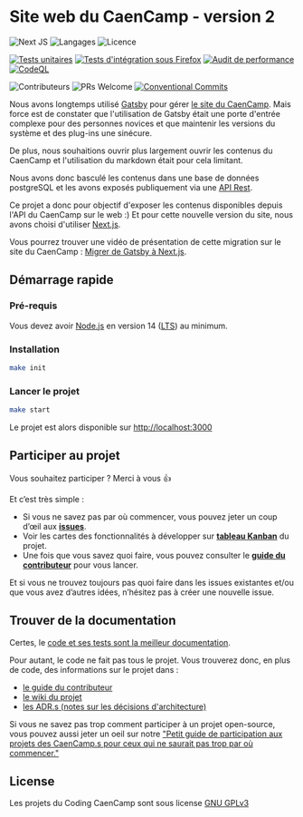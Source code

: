 # Site web du CaenCamp - version 2

![Next JS](https://img.shields.io/badge/next.js-000000?style=for-the-badge&logo=nextdotjs&logoColor=white) ![Langages](https://img.shields.io/github/languages/top/CaenCamp/front-next-caencamp.svg) ![Licence](https://img.shields.io/github/license/CaenCamp/front-next-caencamp.svg) 

[![Tests unitaires](https://github.com/CaenCamp/front-next-caencamp/actions/workflows/unit-tests.yml/badge.svg?branch=main)](https://github.com/CaenCamp/front-next-caencamp/actions/workflows/unit-tests.yml) [![Tests d'intégration sous Firefox](https://github.com/CaenCamp/front-next-caencamp/actions/workflows/e2e-firefox.yml/badge.svg?branch=main)](https://github.com/CaenCamp/front-next-caencamp/actions/workflows/e2e-firefox.yml) [![Audit de performance](https://github.com/CaenCamp/front-next-caencamp/actions/workflows/audit.yml/badge.svg?branch=main)](https://github.com/CaenCamp/front-next-caencamp/actions/workflows/audit.yml) [![CodeQL](https://github.com/CaenCamp/front-next-caencamp/actions/workflows/codeql-analysis.yml/badge.svg)](https://github.com/CaenCamp/front-next-caencamp/actions/workflows/codeql-analysis.yml)

![Contributeurs](https://img.shields.io/github/contributors/CaenCamp/front-next-caencamp.svg) ![PRs Welcome](https://img.shields.io/badge/PRs-welcome-brightgreen.svg) [![Conventional Commits](https://img.shields.io/badge/Conventional%20Commits-1.0.0-yellow.svg)](https://conventionalcommits.org) 


Nous avons longtemps utilisé [Gatsby](https://www.gatsbyjs.com/) pour gérer [le site du CaenCamp](https://github.com/CaenCamp/new-website). Mais force est de constater que l'utilisation de Gatsby était une porte d'entrée complexe pour des personnes novices et que maintenir les versions du système et des plug-ins une sinécure.

De plus, nous souhaitions ouvrir plus largement ouvrir les contenus du CaenCamp et l'utilisation du markdown était pour cela limitant.

Nous avons donc basculé les contenus dans une base de données postgreSQL et les avons exposés publiquement via une [API Rest](https://api.caen.camp/documentation).

Ce projet a donc pour objectif d'exposer les contenus disponibles depuis l'API du CaenCamp sur le web :) Et pour cette nouvelle version du site, nous avons choisi d'utiliser [Next.js](https://nextjs.org/).

Vous pourrez trouver une vidéo de présentation de cette migration sur le site du CaenCamp : [Migrer de Gatsby à Next.js](https://caen.camp/talks/de-gatsby-a-next).

## Démarrage rapide

### Pré-requis

Vous devez avoir [Node.js](https://nodejs.org/en/) en version 14 ([LTS](https://nodejs.org/en/about/releases/)) au minimum.

### Installation

```bash
make init
```

### Lancer le projet

```bash
make start
```

Le projet est alors disponible sur <http://localhost:3000>

## Participer au projet

Vous souhaitez participer ? Merci à vous :+1:

Et c’est très simple :

-   Si vous ne savez pas par où commencer, vous pouvez jeter un coup d’œil aux [**issues**](https://github.com/CaenCamp/front-next-caencamp/issues).
-   Voir les cartes des fonctionnalités à développer sur [**tableau Kanban**](https://github.com/CaenCamp/front-next-caencamp/projects/1) du projet.
-   Une fois que vous savez quoi faire, vous pouvez consulter le [**guide du contributeur**](./docs/CONTRIBUTING.md) pour vous lancer.

Et si vous ne trouvez toujours pas quoi faire dans les issues existantes et/ou que vous avez d’autres idées, n’hésitez pas à créer une nouvelle issue.

## Trouver de la documentation

Certes, le [code et ses tests sont la meilleur documentation](https://martinfowler.com/bliki/CodeAsDocumentation.html).

Pour autant, le code ne fait pas tous le projet. Vous trouverez donc, en plus de code, des informations sur le projet dans :

- [le guide du contributeur](./docs/CONTRIBUTING.md)
- [le wiki du projet](https://github.com/CaenCamp/front-next-caencamp/wiki)
- [les ADR.s (notes sur les décisions d'architecture)](./docs/adr/README.md)

Si vous ne savez pas trop comment participer à un projet open-source, vous pouvez aussi jeter un oeil sur notre ["Petit guide de participation aux projets des CaenCamp.s pour ceux qui ne saurait pas trop par où commencer."](https://github.com/CaenCamp/coding-caen-camp)

## License

Les projets du Coding CaenCamp sont sous license [GNU GPLv3](LICENSE)
